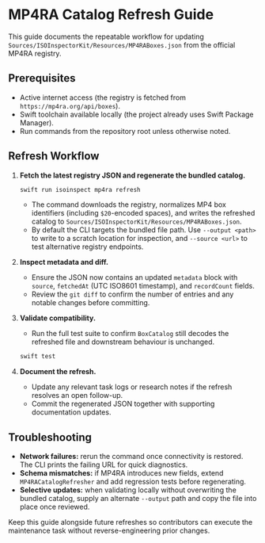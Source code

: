 # MP4RA Catalog Refresh Guide

This guide documents the repeatable workflow for updating `Sources/ISOInspectorKit/Resources/MP4RABoxes.json` from the official MP4RA registry.

## Prerequisites

- Active internet access (the registry is fetched from `https://mp4ra.org/api/boxes`).
- Swift toolchain available locally (the project already uses Swift Package Manager).
- Run commands from the repository root unless otherwise noted.

## Refresh Workflow

1. **Fetch the latest registry JSON and regenerate the bundled catalog.**

   ```bash
   swift run isoinspect mp4ra refresh
   ```

   - The command downloads the registry, normalizes MP4 box identifiers (including `$20`-encoded spaces), and writes the refreshed catalog to `Sources/ISOInspectorKit/Resources/MP4RABoxes.json`.
   - By default the CLI targets the bundled file path. Use `--output <path>` to write to a scratch location for inspection, and `--source <url>` to test alternative registry endpoints.

2. **Inspect metadata and diff.**
   - Ensure the JSON now contains an updated `metadata` block with `source`, `fetchedAt` (UTC ISO8601 timestamp), and `recordCount` fields.
   - Review the `git diff` to confirm the number of entries and any notable changes before committing.

3. **Validate compatibility.**
   - Run the full test suite to confirm `BoxCatalog` still decodes the refreshed file and downstream behaviour is unchanged.

   ```bash
   swift test
   ```

4. **Document the refresh.**
   - Update any relevant task logs or research notes if the refresh resolves an open follow-up.
   - Commit the regenerated JSON together with supporting documentation updates.

## Troubleshooting

- **Network failures:** rerun the command once connectivity is restored. The CLI prints the failing URL for quick diagnostics.
- **Schema mismatches:** if MP4RA introduces new fields, extend `MP4RACatalogRefresher` and add regression tests before regenerating.
- **Selective updates:** when validating locally without overwriting the bundled catalog, supply an alternate `--output` path and copy the file into place once reviewed.

Keep this guide alongside future refreshes so contributors can execute the maintenance task without reverse-engineering prior changes.
